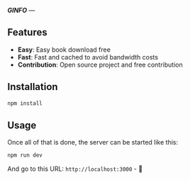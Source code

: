 _**GINFO** —_

## Features

* **Easy**: Easy book download free
* **Fast**: Fast and cached to avoid bandwidth costs
* **Contribution**: Open source project and free contribution

## Installation

```bash
npm install
```

## Usage

Once all of that is done, the server can be started like this:

```bash
npm run dev
```

And go to this URL: `http://localhost:3000` - 🎉